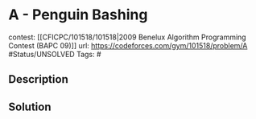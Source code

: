 # A - Penguin Bashing

contest: [[CFICPC/101518/101518|2009 Benelux Algorithm Programming Contest (BAPC 09)]]
url: https://codeforces.com/gym/101518/problem/A
#Status/UNSOLVED
Tags: #

## Description

## Solution

